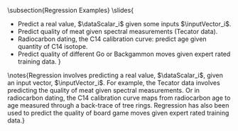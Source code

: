 \subsection{Regression Examples}
\slides{
* Predict a real value, $\dataScalar_i$ given some inputs $\inputVector_i$.
* Predict quality of meat given spectral measurements (Tecator data).
* Radiocarbon dating, the C14 calibration curve: predict age given quantity of C14 isotope.
* Predict quality of different Go or Backgammon moves given expert rated training data.
}

\notes{Regression involves predicting a real value, $\dataScalar_i$, given an input vector, $\inputVector_i$. For example, the Tecator data involves predicting the quality of meat given spectral measurements. Or in radiocarbon dating, the C14 calibration curve maps from radiocarbon age to age measured through a back-trace of tree rings. Regression has also been used to predict the quality of board game moves given expert rated training data.}

